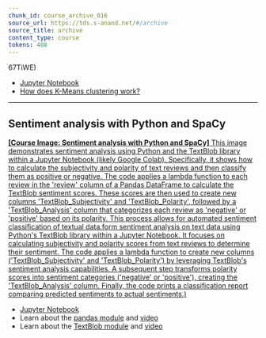```yaml
---
chunk_id: course_archive_016
source_url: https://tds.s-anand.net/#/archive
source_title: archive
content_type: course
tokens: 488
---
```


67TiWE)

- [Jupyter Notebook](https://colab.research.google.com/drive/14-k1Pe0JgyLDsmzLeKPaWGCcQZktvMbg?usp=sharing)
- [How does K-Means clustering work?](https://youtu.be/4b5d3muPQmA)

---

## Sentiment analysis with Python and SpaCy

[**[Course Image: Sentiment analysis with Python and SpaCy]** This image demonstrates sentiment analysis using Python and the TextBlob library within a Jupyter Notebook (likely Google Colab). Specifically, it shows how to calculate the subjectivity and polarity of text reviews and then classify them as positive or negative. The code applies a lambda function to each review in the 'review' column of a Pandas DataFrame to calculate the TextBlob sentiment scores. These scores are then used to create new columns 'TextBlob_Subjectivity' and 'TextBlob_Polarity', followed by a 'TextBlob_Analysis' column that categorizes each review as 'negative' or 'positive' based on its polarity. This process allows for automated sentiment classification of textual data.form sentiment analysis on text data using Python's TextBlob library within a Jupyter Notebook. It focuses on calculating subjectivity and polarity scores from text reviews to determine their sentiment. The code applies a lambda function to create new columns ('TextBlob_Subjectivity' and 'TextBlob_Polarity') by leveraging TextBlob's sentiment analysis capabilities. A subsequent step transforms polarity scores into sentiment categories ('negative' or 'positive'), creating the 'TextBlob_Analysis' column. Finally, the code prints a classification report comparing predicted sentiments to actual sentiments.)](https://youtu.be/A9WX7HaS1eU)

- [Jupyter Notebook](https://colab.research.google.com/drive/12SfxjYim6uijklYiByZCZDagTwPCF-MD?usp=sharing)
- Learn about the [pandas module](https://pandas.pydata.org/pandas-docs/stable/user_guide/10min.html) and [video](https://youtu.be/vmEHCJofslg)
- Learn about the [TextBlob module](https://textblob.readthedocs.io/en/dev/) and [video](https://youtu.be/qTyj2R-wcks)
